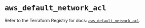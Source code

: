 # `aws_default_network_acl`

Refer to the Terraform Registry for docs: [`aws_default_network_acl`](https://registry.terraform.io/providers/hashicorp/aws/5.100.0/docs/resources/default_network_acl).
